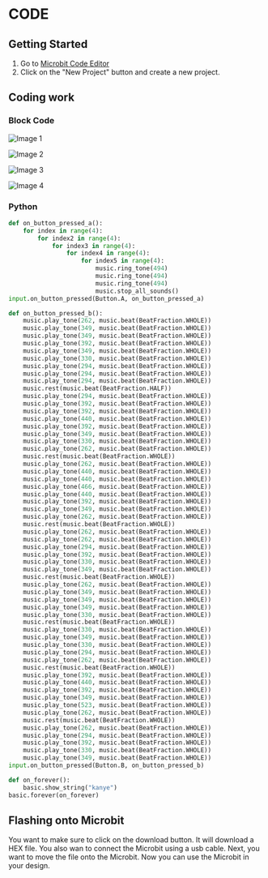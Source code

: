 # CODE
## Getting Started
1. Go to [Microbit Code Editor](https://makecode.microbit.org/)
2. Click on the "New Project" button and create a new project.
## Coding work

### Block Code

![Image 1](https://github.com/chaiboub23/Christmas-Project/blob/main/Screen%20Shot%202020-12-11%20at%2012.15.04%20PM.png)

![Image 2](https://github.com/chaiboub23/Christmas-Project/blob/main/Screen%20Shot%202020-12-11%20at%2012.15.49%20PM.png)

![Image 3](https://github.com/chaiboub23/Christmas-Project/blob/main/Screen%20Shot%202020-12-11%20at%2012.15.56%20PM.png)

![Image 4](https://github.com/chaiboub23/Christmas-Project/blob/main/Screen%20Shot%202020-12-11%20at%2012.16.07%20PM.png)

### Python
```python
def on_button_pressed_a():
    for index in range(4):
        for index2 in range(4):
            for index3 in range(4):
                for index4 in range(4):
                    for index5 in range(4):
                        music.ring_tone(494)
                        music.ring_tone(494)
                        music.ring_tone(494)
                        music.stop_all_sounds()
input.on_button_pressed(Button.A, on_button_pressed_a)

def on_button_pressed_b():
    music.play_tone(262, music.beat(BeatFraction.WHOLE))
    music.play_tone(349, music.beat(BeatFraction.WHOLE))
    music.play_tone(349, music.beat(BeatFraction.WHOLE))
    music.play_tone(392, music.beat(BeatFraction.WHOLE))
    music.play_tone(349, music.beat(BeatFraction.WHOLE))
    music.play_tone(330, music.beat(BeatFraction.WHOLE))
    music.play_tone(294, music.beat(BeatFraction.WHOLE))
    music.play_tone(294, music.beat(BeatFraction.WHOLE))
    music.play_tone(294, music.beat(BeatFraction.WHOLE))
    music.rest(music.beat(BeatFraction.HALF))
    music.play_tone(294, music.beat(BeatFraction.WHOLE))
    music.play_tone(392, music.beat(BeatFraction.WHOLE))
    music.play_tone(392, music.beat(BeatFraction.WHOLE))
    music.play_tone(440, music.beat(BeatFraction.WHOLE))
    music.play_tone(392, music.beat(BeatFraction.WHOLE))
    music.play_tone(349, music.beat(BeatFraction.WHOLE))
    music.play_tone(330, music.beat(BeatFraction.WHOLE))
    music.play_tone(262, music.beat(BeatFraction.WHOLE))
    music.rest(music.beat(BeatFraction.WHOLE))
    music.play_tone(262, music.beat(BeatFraction.WHOLE))
    music.play_tone(440, music.beat(BeatFraction.WHOLE))
    music.play_tone(440, music.beat(BeatFraction.WHOLE))
    music.play_tone(466, music.beat(BeatFraction.WHOLE))
    music.play_tone(440, music.beat(BeatFraction.WHOLE))
    music.play_tone(392, music.beat(BeatFraction.WHOLE))
    music.play_tone(349, music.beat(BeatFraction.WHOLE))
    music.play_tone(262, music.beat(BeatFraction.WHOLE))
    music.rest(music.beat(BeatFraction.WHOLE))
    music.play_tone(262, music.beat(BeatFraction.WHOLE))
    music.play_tone(262, music.beat(BeatFraction.WHOLE))
    music.play_tone(294, music.beat(BeatFraction.WHOLE))
    music.play_tone(392, music.beat(BeatFraction.WHOLE))
    music.play_tone(330, music.beat(BeatFraction.WHOLE))
    music.play_tone(349, music.beat(BeatFraction.WHOLE))
    music.rest(music.beat(BeatFraction.WHOLE))
    music.play_tone(262, music.beat(BeatFraction.WHOLE))
    music.play_tone(349, music.beat(BeatFraction.WHOLE))
    music.play_tone(349, music.beat(BeatFraction.WHOLE))
    music.play_tone(349, music.beat(BeatFraction.WHOLE))
    music.play_tone(330, music.beat(BeatFraction.WHOLE))
    music.rest(music.beat(BeatFraction.WHOLE))
    music.play_tone(330, music.beat(BeatFraction.WHOLE))
    music.play_tone(349, music.beat(BeatFraction.WHOLE))
    music.play_tone(330, music.beat(BeatFraction.WHOLE))
    music.play_tone(294, music.beat(BeatFraction.WHOLE))
    music.play_tone(262, music.beat(BeatFraction.WHOLE))
    music.rest(music.beat(BeatFraction.WHOLE))
    music.play_tone(392, music.beat(BeatFraction.WHOLE))
    music.play_tone(440, music.beat(BeatFraction.WHOLE))
    music.play_tone(392, music.beat(BeatFraction.WHOLE))
    music.play_tone(349, music.beat(BeatFraction.WHOLE))
    music.play_tone(523, music.beat(BeatFraction.WHOLE))
    music.play_tone(262, music.beat(BeatFraction.WHOLE))
    music.rest(music.beat(BeatFraction.WHOLE))
    music.play_tone(262, music.beat(BeatFraction.WHOLE))
    music.play_tone(294, music.beat(BeatFraction.WHOLE))
    music.play_tone(392, music.beat(BeatFraction.WHOLE))
    music.play_tone(330, music.beat(BeatFraction.WHOLE))
    music.play_tone(349, music.beat(BeatFraction.WHOLE))
input.on_button_pressed(Button.B, on_button_pressed_b)

def on_forever():
    basic.show_string("kanye")
basic.forever(on_forever)
```
## Flashing onto Microbit
You want to make sure to click on the download button. It will download a HEX file. You also wan to connect the Microbit using a usb cable. Next, you want to move the file onto the Microbit. Now you can use the Microbit in your design.
